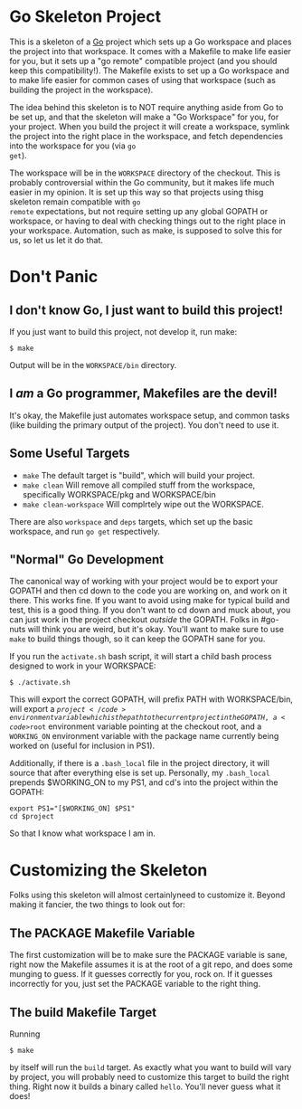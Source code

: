 # Go Skeleton Project

This is a skeleton of a [Go](http://golang.org/) project which sets up
a Go workspace and places the project into that workspace. It comes
with a Makefile to make life easier for you, but it sets up a "go
remote" compatible project (and you should keep this compatibility!).
The Makefile exists to set up a Go workspace and to make life easier
for common cases of using that workspace (such as building the project
in the workspace).

The idea behind this skeleton is to NOT require anything aside from Go
to be set up, and that the skeleton will make a "Go Workspace" for
you, for your project. When you build the project it will create a
workspace, symlink the project into the right place in the workspace,
and fetch dependencies into the workspace for you (via <code>go
get</code>).

The workspace will be in the <code>WORKSPACE</code> directory of the
checkout. This is probably controversial within the Go community, but
it makes life much easier in my opinion. It is set up this way so that
projects using thisg skeleton remain compatible with <code>go
remote</code> expectations, but not require setting up any global
GOPATH or workspace, or having to deal with checking things out to the
right place in your workspace. Automation, such as make, is supposed
to solve this for us, so let us let it do that.

# Don't Panic

## I don't know Go, I just want to build this project!

If you just want to build this project, not develop it, run make:

    $ make
    
Output will be in the <code>WORKSPACE/bin</code> directory.

## I *am* a Go programmer, Makefiles are the devil!

It's okay, the Makefile just automates workspace setup, and common
tasks (like building the primary output of the project). You don't
need to use it.

## Some Useful Targets

* <code>make</code> The default target is "build", which will build
  your project.
* <code>make clean</code> Will remove all compiled stuff from the
  workspace, specifically WORKSPACE/pkg and WORKSPACE/bin
* <code>make clean-workspace</code> Will complrtely wipe out the
  WORKSPACE.

There are also <code>workspace</code> and <code>deps</code> targets,
which set up the basic workspace, and run <code>go get</code>
respectively.

## "Normal" Go Development

The canonical way of working with your project would be to export your
GOPATH and then cd down to the code you are working on, and work on it
there. This works fine. If you want to avoid using make for typical
build and test, this is a good thing. If you don't want to cd down and
muck about, you can just work in the project checkout *outside* the
GOPATH. Folks in #go-nuts will think you are weird, but it's okay.
You'll want to make sure to use <code>make</code> to build things
though, so it can keep the GOPATH sane for you.

If you run the <code>activate.sh</code> bash script, it will start a
child bash process designed to work in your WORKSPACE:

    $ ./activate.sh
    
This will export the correct GOPATH, will prefix PATH with
WORKSPACE/bin, will export a <code>$project</code> environment
variable which is the path to the current project in the GOPATH, a
<code>$root</code> environment variable pointing at the checkout root,
and a <code>WORKING_ON</code> environment variable with the package
name currently being worked on (useful for inclusion in PS1).

Additionally, if there is a <code>.bash\_local</code> file in the
project directory, it will source that after everything else is set
up. Personally, my <code>.bash\_local</code> prepends $WORKING_ON to
my PS1, and cd's into the project within the GOPATH:

    export PS1="[$WORKING_ON] $PS1"
    cd $project
    
So that I know what workspace I am in.

# Customizing the Skeleton

Folks using this skeleton will almost certainlyneed to customize it.
Beyond making it fancier, the two things to look out for:

## The PACKAGE Makefile Variable 

The first customization will be to make sure the PACKAGE variable is
sane, right now the Makefile assumes it is at the root of a git repo,
and does some munging to guess. If it guesses correctly for you, rock
on. If it guesses incorrectly for you, just set the PACKAGE variable
to the right thing.

## The build Makefile Target

Running

    $ make
    
by itself will run the <code>build</code> target. As exactly what you
want to build will vary by project, you will probably need to
customize this target to build the right thing. Right now it builds a
binary called <code>hello</code>. You'll never guess what it does!
